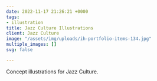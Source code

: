 ```yaml
---
date: 2022-11-17 21:26:21 +0000
tags:
- illustration
title: Jazz Culture Illustrations
client: Jazz Culture
image: "/assets/img/uploads/ih-portfolio-items-134.jpg"
multiple_images: []
svg: false

---
```

Concept illustrations for Jazz Culture.